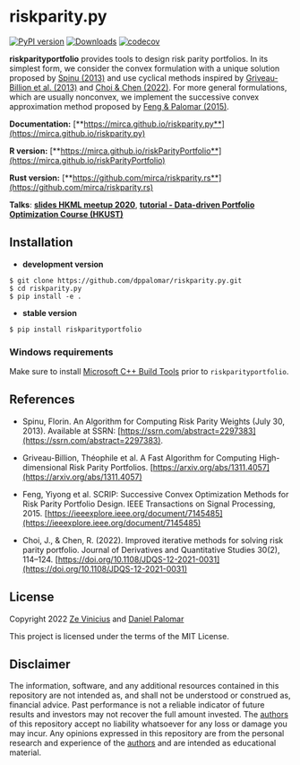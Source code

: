# riskparity.py

[![PyPI version](https://badge.fury.io/py/riskparityportfolio.svg)](https://badge.fury.io/py/riskparityportfolio)
[![Downloads](https://pepy.tech/badge/riskparityportfolio)](https://pepy.tech/project/riskparityportfolio)
[![codecov](https://codecov.io/gh/mirca/riskparity.py/branch/master/graph/badge.svg)](https://codecov.io/gh/mirca/riskparity.py)


**riskparityportfolio** provides tools to design risk parity portfolios.
In its simplest form, we consider the convex formulation with a unique solution proposed by
[Spinu (2013)](https://dx.doi.org/10.2139/ssrn.2297383) and use cyclical methods inspired by
[Griveau-Billion et al. (2013)](https://arxiv.org/pdf/1311.4057.pdf)
and [Choi & Chen (2022)](https://www.emerald.com/insight/content/doi/10.1108/JDQS-12-2021-0031/full/pdf). For more general formulations,
which are usually nonconvex, we implement the successive convex approximation
method proposed by [Feng & Palomar (2015)](https://doi.org/10.1109/TSP.2015.2452219).

**Documentation:** [**https://mirca.github.io/riskparity.py**](https://mirca.github.io/riskparity.py)

**R version:** [**https://mirca.github.io/riskParityPortfolio**](https://mirca.github.io/riskParityPortfolio)

**Rust version:** [**https://github.com/mirca/riskparity.rs**](https://github.com/mirca/riskparity.rs)

**Talks**: [**slides HKML meetup 2020**](https://speakerdeck.com/mirca/breaking-down-risk-parity-portfolios-a-practical-open-source-implementation),
[**tutorial - Data-driven Portfolio Optimization Course (HKUST)**](https://www.youtube.com/watch?v=xb1Xxf5LQks)

## Installation

* **development version**

```
$ git clone https://github.com/dppalomar/riskparity.py.git
$ cd riskparity.py
$ pip install -e .
```

* **stable version**

```
$ pip install riskparityportfolio
```

### Windows requirements

Make sure to install [Microsoft C++ Build Tools](https://visualstudio.microsoft.com/visual-cpp-build-tools/)
prior to ``riskparityportfolio``.


## References

* Spinu, Florin. An Algorithm for Computing Risk Parity Weights (July 30, 2013). Available at SSRN: [https://ssrn.com/abstract=2297383](https://ssrn.com/abstract=2297383).

* Griveau-Billion, Théophile et al. A Fast Algorithm for Computing High-dimensional Risk Parity Portfolios. [https://arxiv.org/abs/1311.4057](https://arxiv.org/abs/1311.4057)

* Feng, Yiyong et al. SCRIP: Successive Convex Optimization Methods for Risk Parity Portfolio Design.
IEEE Transactions on Signal Processing, 2015. [https://ieeexplore.ieee.org/document/7145485](https://ieeexplore.ieee.org/document/7145485)

* Choi, J., & Chen, R. (2022). Improved iterative methods for solving risk parity portfolio. Journal of Derivatives and Quantitative Studies 30(2), 114–124. [https://doi.org/10.1108/JDQS-12-2021-0031](https://doi.org/10.1108/JDQS-12-2021-0031)


## License

Copyright 2022 [Ze Vinicius](https://mirca.github.io) and [Daniel Palomar](https://www.danielppalomar.com)

This project is licensed under the terms of the MIT License.

## Disclaimer

The information, software, and any additional resources contained in this repository are not intended as,
and shall not be understood or construed as, financial advice. Past performance is not a reliable indicator
of future results and investors may not recover the full amount invested.
The [authors](https://github.com/dppalomar/riskParityPortfolio/blob/master/AUTHORS.md) of this repository
accept no liability whatsoever for any loss or damage you may incur.  Any opinions expressed in this repository
are from the personal research and experience of the
[authors](https://github.com/dppalomar/riskParityPortfolio/blob/master/AUTHORS.md) and are intended as
educational material.
